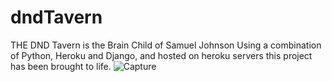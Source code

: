 ﻿# dndTavern
THE DND Tavern is the Brain Child of Samuel Johnson
Using a combination of Python, Heroku and Django, and hosted on heroku servers this project has been brought to life.
![Capture](https://user-images.githubusercontent.com/110426298/196927964-fb5e784e-2908-4d04-9fe7-7683e8b02dce.PNG)
